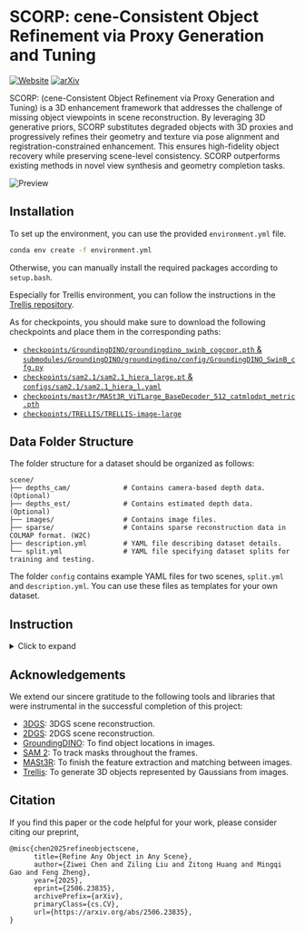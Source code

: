 
# SCORP: cene-Consistent Object Refinement via Proxy Generation and Tuning
[![Website](assets/badge-website.svg)](https://polysummit.github.io/raise.github.io/)
[![arXiv](https://img.shields.io/badge/arXiv-2506.23835-b31b1b.svg)](https://arxiv.org/abs/2506.23835)

SCORP: (cene-Consistent Object Refinement via Proxy Generation and Tuning) is a 3D enhancement framework that addresses the challenge of missing object viewpoints in scene reconstruction. By leveraging 3D generative priors, SCORP substitutes degraded objects with 3D proxies and progressively refines their geometry and texture via pose alignment and registration-constrained enhancement. This ensures high-fidelity object recovery while preserving scene-level consistency. SCORP outperforms existing methods in novel view synthesis and geometry completion tasks.

![Preview](./assets/fig1.pdf.png)

## Installation

To set up the environment, you can use the provided `environment.yml` file.
```bash
conda env create -f environment.yml
```
Otherwise, you can manually install the required packages according to `setup.bash`.

Especially for Trellis environment, you can follow the instructions in the [Trellis repository](https://github.com/microsoft/TRELLIS).

As for checkpoints, you should make sure to download the following checkpoints and place them in the corresponding paths:
- [`checkpoints/GroundingDINO/groundingdino_swinb_cogcoor.pth` & `submodules/GroundingDINO/groundingdino/config/GroundingDINO_SwinB_cfg.py`](https://github.com/IDEA-Research/GroundingDINO)
- [`checkpoints/sam2.1/sam2.1_hiera_large.pt` & `configs/sam2.1/sam2.1_hiera_l.yaml`](https://github.com/facebookresearch/segment-anything-2)
- [`checkpoints/mast3r/MASt3R_ViTLarge_BaseDecoder_512_catmlpdpt_metric.pth`](https://github.com/naver/mast3r)
- [`checkpoints/TRELLIS/TRELLIS-image-large`](https://github.com/microsoft/TRELLIS)

## Data Folder Structure

The folder structure for a dataset should be organized as follows:

```
scene/
├── depths_cam/             # Contains camera-based depth data. (Optional)
├── depths_est/             # Contains estimated depth data. (Optional)
├── images/                 # Contains image files.
├── sparse/                 # Contains sparse reconstruction data in COLMAP format. (W2C)
├── description.yml         # YAML file describing dataset details.
└── split.yml               # YAML file specifying dataset splits for training and testing.
```

The folder `config` contains example YAML files for two scenes, `split.yml` and `description.yml`. You can use these files as templates for your own dataset. 

## Instruction
<details><summary>Click to expand</summary>

### 2D Segmentation
<details><summary>Click to expand</summary>

``` bash
python ./segmentation_2d.py -s ${data_path}
```

After this process, the masks for each target object will be located in the directory `${data_path}/masked_image_rgba`. 
</details>

### Reconstruction
<details><summary>Click to expand</summary>

``` bash
python train_3dgs.py \
    -s ${data_path} \
    -m ${model_path} \
    --test_iterations -1 \
    --eval \ 
    --split_yml_name ${split_yml_name} \
```

After this process, the reconstructed GS-based scene will be saved in the `${model_path}`. The `${model_path}` should be a directory where the model will be stored. `${split_yml_name}` is the name of the split YAML file.
</details>

### 3D Segmentation

<details><summary>Click to expand</summary>

``` bash
python segmentation_3dgs.py \
    -s ${data_path} \
    -m ${model_path} \
    -r 1 \
    --eval \
    --split_yml_name ${split_yml_name}
```

After this process, the segmentation results will be saved in the `${data_path}/gs_seg` directory. The 3D segmentation results will be in the form of GS models with same names of target objects and the same extension `.ply`. 

</details>

### View Selection
<details><summary>Click to expand</summary>

``` bash
python view_selection.py \
    -s ${data_path} \
    -m ${model_path} \
    -r 1 \
    --eval \
    --split_yml_name ${split_yml_name}
```

After this process, the selected views will be saved in the `${data_path}/masked_image_rgba_selected` directory.
</details>

### Generation
<details><summary>Click to expand</summary>

``` bash
${trellis_env}/bin/python trellis_img2gs.py -m ${model_path} 
```

After this process, the generated GS-based object will be saved in the `${model_path}/generated` directory. The `${trellis_env}` is the path to the Trellis environment, which is required for this step.
</details>

### Truncation
<details><summary>Click to expand</summary>

``` bash
python truncation_opacity.py \
    -m ${model_path} \
    --threshold 0.1 \
```

After this process, the gaussians with opacity below the threshold will be removed from the GS model. The modified GS model will be saved in the `${model_path}/generated` directory while the previous GS model will be saved in the same directory with an additional extension name `.ply.bak`. The `--threshold` parameter can be adjusted to control the truncation level.
</details>

### Alignment
<details><summary>Click to expand</summary>

``` bash
python align_3dgs_clpe_9dof.py \
    -s ${data_path} \
    -m ${model_path} \
    --eval \
    --split_yml_name ${split_yml_name}
```

After this process, the aligned GS-based object will be saved in the `${model_path}/generated_aligned` directory. The visual result of the matching between the GS-based object and the broken target object in each iteration will be saved in the `${model_path}/visual_match`.

</details>

### Refinement
<details><summary>Click to expand</summary>

``` bash
python post_refine_gs.py \
    -s ${data_path} \
    -m ${model_path} \
    -r 1 \
    --images ${data_path}/masked_image_rgba/masked \
    --sh_degree 0 \
    --iterations 800 \
    --eval \
    --split_yml_name ${split_yml_name}
```

After this process, the refined GS-based object will be saved in the `${model_path}/refined_aligned` directory. The `--images` parameter should point to the directory containing the masked images of the target object. The `--iterations` specifies the number of optimization iterations of the appearance refinement.
</details>

### Render
<details><summary>Click to expand</summary>

``` bash
python render_3dgs.py \
    -s ${data_path} \
    -m ${model_path} \
    -r 1 \
    --iter 800 \
    --eval \
    --split_yml_name ${split_yml_name}
```

After this process, the rendered images of the GS-based object in testing views will be saved in the `${model_path}/rendered_refined` directory. The `--iter` parameter should match the number of iterations used in the [refinement](#Refinement) step.
</details>
</details>

## Acknowledgements

We extend our sincere gratitude to the following tools and libraries that were instrumental in the successful completion of this project:

- [3DGS](https://github.com/graphdeco-inria/gaussian-splatting): 3DGS scene reconstruction.
- [2DGS](https://github.com/hbb1/2d-gaussian-splatting): 2DGS scene reconstruction.
- [GroundingDINO](https://github.com/IDEA-Research/GroundingDINO): To find object locations in images.
- [SAM 2](https://github.com/facebookresearch/segment-anything-2): To track masks throughout the frames.
- [MASt3R](https://github.com/naver/mast3r): To finish the feature extraction and matching between images.
- [Trellis](https://github.com/microsoft/TRELLIS): To generate 3D objects represented by Gaussians from images.

## Citation
If you find this paper or the code helpful for your work, please consider citing our preprint,
```
@misc{chen2025refineobjectscene,
      title={Refine Any Object in Any Scene}, 
      author={Ziwei Chen and Ziling Liu and Zitong Huang and Mingqi Gao and Feng Zheng},
      year={2025},
      eprint={2506.23835},
      archivePrefix={arXiv},
      primaryClass={cs.CV},
      url={https://arxiv.org/abs/2506.23835}, 
}
```
